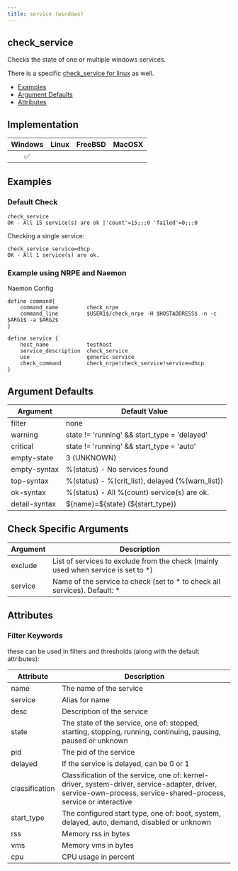 ```yaml
---
title: service (windows)
---
```


## check_service

Checks the state of one or multiple windows services.

There is a specific [check_service for linux](check_service_linux) as well.

- [Examples](#examples)
- [Argument Defaults](#argument-defaults)
- [Attributes](#attributes)

## Implementation

| Windows            | Linux | FreeBSD | MacOSX |
|:------------------:|:-----:|:-------:|:------:|
| :white_check_mark: |       |         |        |

## Examples

### Default Check

    check_service
    OK - All 15 service(s) are ok |'count'=15;;;0 'failed'=0;;;0

Checking a single service:

    check_service service=dhcp
    OK - All 1 service(s) are ok.

### Example using NRPE and Naemon

Naemon Config

    define command{
        command_name         check_nrpe
        command_line         $USER1$/check_nrpe -H $HOSTADDRESS$ -n -c $ARG1$ -a $ARG2$
    }

    define service {
        host_name            testhost
        service_description  check_service
        use                  generic-service
        check_command        check_nrpe!check_service!service=dhcp
    }

## Argument Defaults

| Argument      | Default Value                                   |
| ------------- | ----------------------------------------------- |
| filter        | none                                            |
| warning       | state != 'running' && start_type = 'delayed'    |
| critical      | state != 'running' && start_type = 'auto'       |
| empty-state   | 3 (UNKNOWN)                                     |
| empty-syntax  | %(status) - No services found                    |
| top-syntax    | %(status) - %(crit_list), delayed (%(warn_list)) |
| ok-syntax     | %(status) - All %(count) service(s) are ok.      |
| detail-syntax | \${name}=\${state} (\${start_type})             |

## Check Specific Arguments

| Argument | Description                                                                        |
| -------- | ---------------------------------------------------------------------------------- |
| exclude  | List of services to exclude from the check (mainly used when service is set to \*) |
| service  | Name of the service to check (set to \* to check all services). Default: \*        |

## Attributes

### Filter Keywords

these can be used in filters and thresholds (along with the default attributes):

| Attribute      | Description                                                                                                                                                       |
| -------------- | ----------------------------------------------------------------------------------------------------------------------------------------------------------------- |
| name           | The name of the service                                                                                                                                           |
| service        | Alias for name                                                                                                                                                    |
| desc           | Description of the service                                                                                                                                        |
| state          | The state of the service, one of: stopped, starting, stopping, running, continuing, pausing, paused or unknown                                                    |
| pid            | The pid of the service                                                                                                                                            |
| delayed        | If the service is delayed, can be 0 or 1                                                                                                                          |
| classification | Classification of the service, one of: kernel-driver, system-driver, service-adapter, driver, service-own-process, service-shared-process, service or interactive |
| start_type     | The configured start type, one of: boot, system, delayed, auto, demand, disabled or unknown                                                                       |
| rss            | Memory rss in bytes                                                                                                                                               |
| vms            | Memory vms in bytes                                                                                                                                               |
| cpu            | CPU usage in percent                                                                                                                                              |
